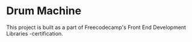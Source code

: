 # Drum Machine

This project is built as a part of Freecodecamp's Front End Development Libraries -certification.
